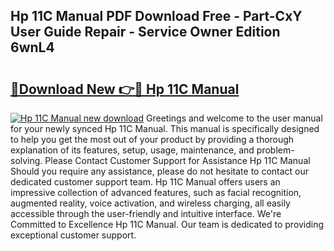 ## Hp 11C Manual PDF Download Free - Part-CxY User Guide Repair - Service Owner Edition 6wnL4

# <h2><a href="http://bc31143.oget.top/?id=Hp+11C+Manual">🔗Download New 👉🔴 Hp 11C Manual</a></h2>

[![Hp 11C Manual new download](https://i.imgur.com/5g1atiW.png)](http://bc31143.oget.top/?id=Hp+11C+Manual)
Greetings and welcome to the user manual for your newly synced Hp 11C Manual. This manual is specifically designed to help you get the most out of your product by providing a thorough explanation of its features, setup, usage, maintenance, and problem-solving. Please Contact Customer Support for Assistance Hp 11C Manual Should you require any assistance, please do not hesitate to contact our dedicated customer support team. Hp 11C Manual offers users an impressive collection of advanced features, such as facial recognition, augmented reality, voice activation, and wireless charging, all easily accessible through the user-friendly and intuitive interface. We're Committed to Excellence Hp 11C Manual. Our team is dedicated to providing exceptional customer support.
